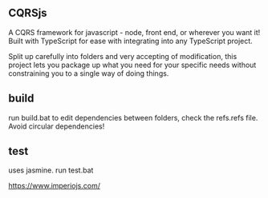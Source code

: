 CQRSjs
---------------------------------------
A CQRS framework for javascript - node, front end, or wherever you want it!
Built with TypeScript for ease with integrating into any TypeScript project.


Split up carefully into folders and very accepting of modification, this project lets you package up what you need for your specific needs without constraining you to a single way of doing things.


build
-----------------------
run build.bat
to edit dependencies between folders, check the refs.refs file. 
Avoid circular dependencies!


test
-----------------------
uses jasmine.
run test.bat



https://www.imperiojs.com/
